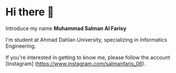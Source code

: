 # Hi there 👋

Introduce my name **Muhammad Salman Al Farisy**

I'm student at Ahmad Dahlan University, specializing in Informatics Engineering.

If you're interested in getting to know me, please follow the account [Instagram] (https://www.instagram.com/salmanfaris_06).
<!--
**salmanfaris06/salmanfaris06** is a ✨ _special_ ✨ repository because its `README.md` (this file) appears on your GitHub profile.

Here are some ideas to get you started:

- 🔭 I’m currently working on ...
- 🌱 I’m currently learning ...
- 👯 I’m looking to collaborate on ...
- 🤔 I’m looking for help with ...
- 💬 Ask me about ...
- 📫 How to reach me: ...
- 😄 Pronouns: ...
- ⚡ Fun fact: ...
-->

